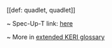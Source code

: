 [[def: quadlet, quadlet]]

~ Spec-Up-T link: <a href='https://weboftrust.github.io/WOT-terms/docs/glossary/quadlet'>here</a>

~ More in <a href="https://weboftrust.github.io/WOT-terms/docs/glossary/quadlet">extended KERI glossary</a>
